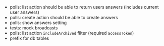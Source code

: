 * polls: list action should be able to return users answers (includes current user answers)
* polls: create action should be able to create answers
* polls: show answers setting
* tests: mock broadcasts
* polls: list action `includeArchived` filter (required `accessToken`)
* prefix for db tables
